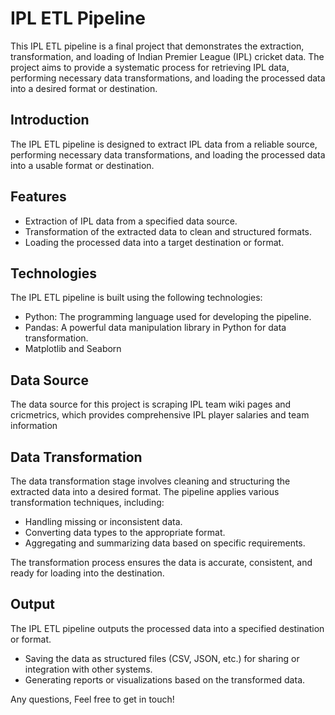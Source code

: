 # IPL ETL Pipeline

This IPL ETL pipeline is a final project that demonstrates the extraction, transformation, and loading of Indian Premier League (IPL) cricket data. The project aims to provide a systematic process for retrieving IPL data, performing necessary data transformations, and loading the processed data into a desired format or destination.

## Introduction

The IPL ETL pipeline is designed to extract IPL data from a reliable source, performing necessary data transformations, and loading the processed data into a usable format or destination.

## Features

- Extraction of IPL data from a specified data source.
- Transformation of the extracted data to clean and structured formats.
- Loading the processed data into a target destination or format.

## Technologies

The IPL ETL pipeline is built using the following technologies:

- Python: The programming language used for developing the pipeline.
- Pandas: A powerful data manipulation library in Python for data transformation.
- Matplotlib and Seaborn

## Data Source

The data source for this project is scraping IPL team wiki pages and cricmetrics, which provides comprehensive IPL player salaries and team information
## Data Transformation

The data transformation stage involves cleaning and structuring the extracted data into a desired format. The pipeline applies various transformation techniques, including:

- Handling missing or inconsistent data.
- Converting data types to the appropriate format.
- Aggregating and summarizing data based on specific requirements.

The transformation process ensures the data is accurate, consistent, and ready for loading into the destination.

## Output

The IPL ETL pipeline outputs the processed data into a specified destination or format.

- Saving the data as structured files (CSV, JSON, etc.) for sharing or integration with other systems.
- Generating reports or visualizations based on the transformed data.

Any questions, Feel free to get in touch!

